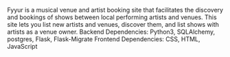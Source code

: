 Fyyur is a musical venue and artist booking site that facilitates the discovery and bookings of shows between local performing artists and venues.
This site lets you list new artists and venues, discover them, and list shows with artists as a venue owner.
Backend Dependencies: Python3, SQLAlchemy, postgres, Flask, Flask-Migrate
Frontend Dependencies: CSS, HTML, JavaScript 
